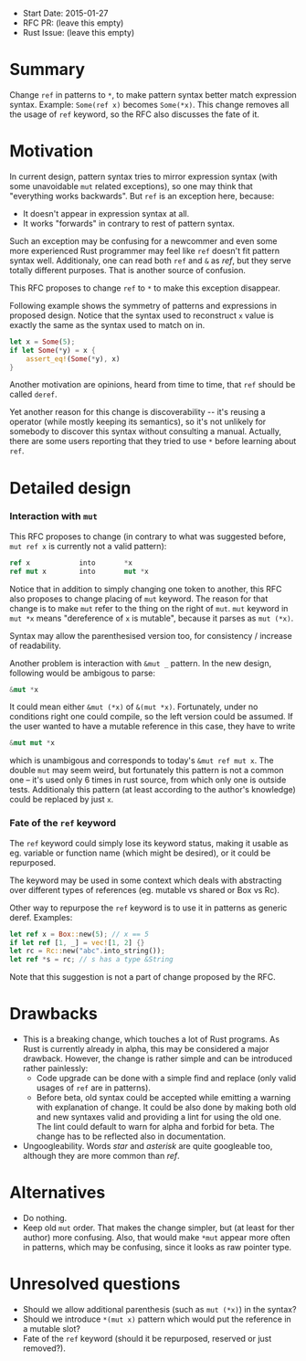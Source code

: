 - Start Date: 2015-01-27
- RFC PR: (leave this empty)
- Rust Issue: (leave this empty)

# Summary

Change `ref` in patterns to `*`, to make pattern syntax better match expression syntax.
Example: `Some(ref x)` becomes `Some(*x)`.
This change removes all the usage of `ref` keyword,
so the RFC also discusses the fate of it.

# Motivation

In current design, pattern syntax tries to mirror expression syntax
(with some unavoidable `mut` related exceptions), so one may think that
"everything works backwards". But `ref` is an exception here, because:

* It doesn't appear in expression syntax at all.
* It works "forwards" in contrary to rest of pattern syntax.

Such an exception may be confusing for a newcommer and even
some more experienced Rust programmer may feel like `ref` doesn't fit pattern syntax well.
Additionaly, one can read both `ref` and `&` as *ref*, but they serve totally different purposes.
That is another source of confusion.

This RFC proposes to change `ref` to `*` to make this exception disappear.

Following example shows the symmetry of patterns and expressions in proposed design.
Notice that
the syntax used to reconstruct `x` value is exactly the same as the syntax used to match on in.

```rust
let x = Some(5);
if let Some(*y) = x {
    assert_eq!(Some(*y), x)
}
```

Another motivation are opinions, heard from time to time, that `ref` should be called `deref`.

Yet another reason for this change is discoverability -- it's reusing a operator
(while mostly keeping its semantics),
so it's not unlikely for somebody to discover this syntax without consulting a manual.
Actually, there are some users reporting that they tried to use `*` before learning about `ref`.

# Detailed design

### Interaction with `mut`

This RFC proposes to change (in contrary to what was suggested before, `mut ref x` is currently not a valid pattern):

```rust
ref x            into       *x
ref mut x        into       mut *x
```

Notice that in addition to simply changing one token to another,
this RFC also proposes to change placing of `mut` keyword.
The reason for that change is to make `mut` refer to the
thing on the right of `mut`. `mut` keyword in `mut *x` means "dereference of `x` is mutable",
because it parses as `mut (*x)`.

Syntax may allow the parenthesised version too, for consistency / increase of readability.

Another problem is interaction with `&mut _` pattern. In the new design,
following would be ambigous to parse:

```rust
&mut *x
```

It could mean either `&mut (*x)` of `&(mut *x)`. Fortunately, under no conditions
right one could compile, so the left version could be assumed.
If the user wanted to have a mutable reference in this case,
they have to write

```rust
&mut mut *x
```

which is unambigous and corresponds to today's `&mut ref mut x`. The double `mut` may seem weird,
but fortunately this pattern is not a common one – it's used only 6 times in rust source,
from which only one is outside tests.
Additionaly this pattern (at least according to the author's knowledge) could be replaced by just `x`.

### Fate of the `ref` keyword

The `ref` keyword could simply lose its keyword status,
making it usable as eg. variable or function name
(which might be desired), or it could be repurposed.

The keyword may be used in some context which deals with
abstracting over different types of references (eg. mutable vs shared or Box vs Rc).

Other way to repurpose the `ref` keyword is to use it in patterns
as generic deref. Examples:

```rust
let ref x = Box::new(5); // x == 5
if let ref [1, _] = vec![1, 2] {}
let rc = Rc::new("abc".into_string());
let ref *s = rc; // s has a type &String
```

Note that this suggestion is not a part of change proposed by the RFC.

# Drawbacks

* This is a breaking change, which touches a lot of Rust programs. As Rust is currently already
  in alpha, this may be considered a major drawback. However, the change is rather simple
  and can be introduced rather painlessly:
    * Code upgrade can be done with a simple find and replace (only valid usages of `ref` are in patterns).
    * Before beta, old syntax could be accepted while emitting a warning with explanation of change.
      It could be also done by making both old and new syntaxes valid and providing a lint for using
      the old one. The lint could default to warn for alpha and forbid for beta.
  The change has to be reflected also in documentation.
* Ungoogleability. Words *star* and *asterisk* are quite googleable too, although they are more common than *ref*.

# Alternatives

* Do nothing.
* Keep old `mut` order. That makes the change simpler, but (at least for ther author) more confusing.
  Also, that would make `*mut` appear more often in patterns, which may be confusing, since
  it looks as raw pointer type.

# Unresolved questions

* Should we allow additional parenthesis (such as `mut (*x)`) in the syntax?
* Should we introduce `*(mut x)` pattern which would put the reference in a mutable slot?
* Fate of the `ref` keyword (should it be repurposed, reserved or just removed?).
